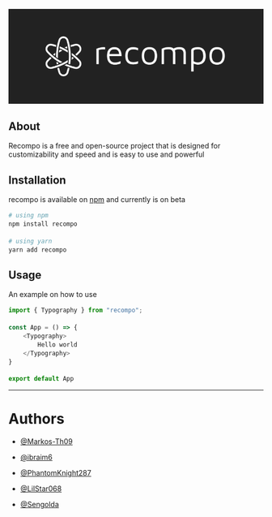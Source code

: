![recompo logo](https://raw.githubusercontent.com/recompo/recompo/main/public/images/banner-dark.png)

## About
Recompo is a free and open-source project that is designed for customizability and speed and is easy to use and powerful 

## Installation
recompo is available on [npm](https://npmjs.com) and currently is on beta

```bash
# using npm
npm install recompo

# using yarn
yarn add recompo
```
## Usage

An example on how to use

```js
import { Typography } from "recompo";

const App = () => {
    <Typography>
        Hello world
    </Typography>
}

export default App
```

---

# Authors
- [@Markos-Th09](https://github.com/Markos-Th09)

- [@ibraim6](https://github.com/ibraim6)

- [@PhantomKnight287](https://github.com/PhantomKnight287)

- [@LilStar068](https://github.com/LilStar068)

- [@Sengolda](https://github.com/Sengolda)
